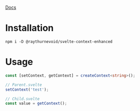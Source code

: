 [Docs](https://raythurnevoid.github.io/svelte-context-enhanced/)

# Installation

```
npm i -D @raythurnevoid/svelte-context-enhanced
```

# Usage

```typescript
const [setContext, getContext] = createContext<string>();

// Parent.svelte
setContext('test');

// Child.svelte
const value = getContext();
```
